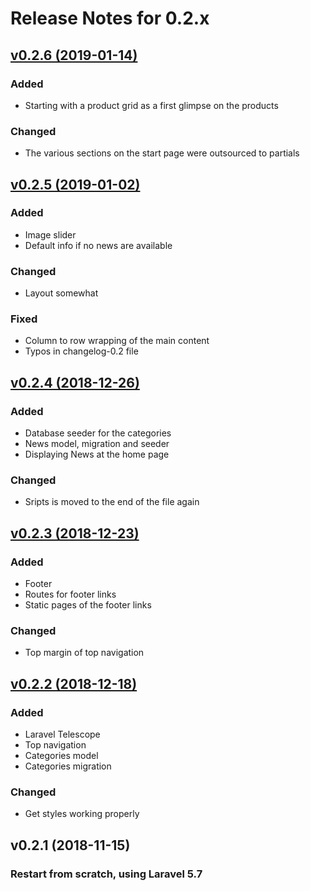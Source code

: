# Release Notes for 0.2.x


## [v0.2.6 (2019-01-14)](https://github.com/frezno/freznoshop/compare/v0.2.5...v0.2.6)

### Added
- Starting with a product grid as a first glimpse on the products

### Changed
- The various sections on the start page were outsourced to partials


## [v0.2.5 (2019-01-02)](https://github.com/frezno/freznoshop/compare/v0.2.4...v0.2.5)

### Added
- Image slider
- Default info if no news are available

### Changed
- Layout somewhat

### Fixed
- Column to row wrapping of the main content
- Typos in changelog-0.2 file


## [v0.2.4 (2018-12-26)](https://github.com/frezno/freznoshop/compare/v0.2.3...v0.2.4)

### Added
- Database seeder for the categories
- News model, migration and seeder
- Displaying News at the home page

### Changed
- Sripts is moved to the end of the file again


## [v0.2.3 (2018-12-23)](https://github.com/frezno/freznoshop/compare/v0.2.2...v0.2.3)

### Added
- Footer
- Routes for footer links
- Static pages of the footer links

### Changed
- Top margin of top navigation


## [v0.2.2 (2018-12-18)](https://github.com/frezno/freznoshop/compare/v0.2.1...v0.2.2)

### Added
- Laravel Telescope
- Top navigation
- Categories model
- Categories migration

### Changed
- Get styles working properly


## v0.2.1 (2018-11-15)

### Restart from scratch, using Laravel 5.7
